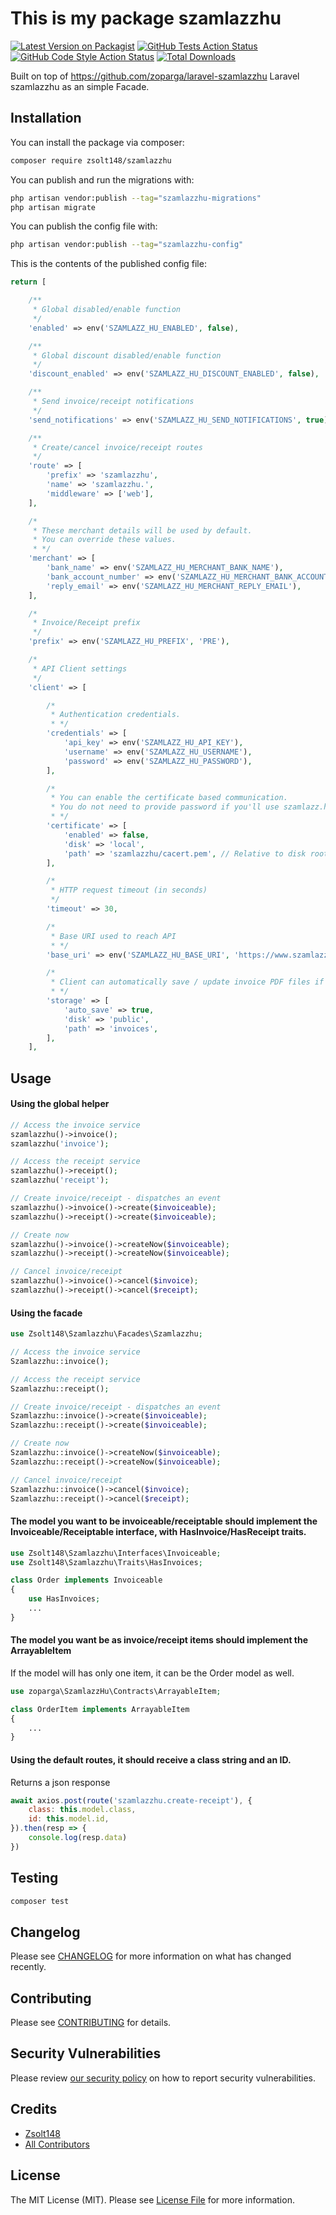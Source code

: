 # This is my package szamlazzhu

[![Latest Version on Packagist](https://img.shields.io/packagist/v/zsolt148/szamlazzhu.svg?style=flat-square)](https://packagist.org/packages/zsolt148/szamlazzhu)
[![GitHub Tests Action Status](https://img.shields.io/github/actions/workflow/status/zsolt148/szamlazzhu/run-tests.yml?branch=main&label=tests&style=flat-square)](https://github.com/zsolt148/szamlazzhu/actions?query=workflow%3Arun-tests+branch%3Amain)
[![GitHub Code Style Action Status](https://img.shields.io/github/actions/workflow/status/zsolt148/szamlazzhu/fix-php-code-style-issues.yml?branch=main&label=code%20style&style=flat-square)](https://github.com/zsolt148/szamlazzhu/actions?query=workflow%3A"Fix+PHP+code+style+issues"+branch%3Amain)
[![Total Downloads](https://img.shields.io/packagist/dt/zsolt148/szamlazzhu.svg?style=flat-square)](https://packagist.org/packages/zsolt148/szamlazzhu)

Built on top of https://github.com/zoparga/laravel-szamlazzhu Laravel szamlazzhu as an simple Facade.

## Installation

You can install the package via composer:

```bash
composer require zsolt148/szamlazzhu
```

You can publish and run the migrations with:

```bash
php artisan vendor:publish --tag="szamlazzhu-migrations"
php artisan migrate
```

You can publish the config file with:

```bash
php artisan vendor:publish --tag="szamlazzhu-config"
```

This is the contents of the published config file:

```php
return [

    /**
     * Global disabled/enable function
     */
    'enabled' => env('SZAMLAZZ_HU_ENABLED', false),

    /**
     * Global discount disabled/enable function
     */
    'discount_enabled' => env('SZAMLAZZ_HU_DISCOUNT_ENABLED', false),

    /**
     * Send invoice/receipt notifications
     */
    'send_notifications' => env('SZAMLAZZ_HU_SEND_NOTIFICATIONS', true),

    /**
     * Create/cancel invoice/receipt routes
     */
    'route' => [
        'prefix' => 'szamlazzhu',
        'name' => 'szamlazzhu.',
        'middleware' => ['web'],
    ],

    /*
     * These merchant details will be used by default.
     * You can override these values.
     * */
    'merchant' => [
        'bank_name' => env('SZAMLAZZ_HU_MERCHANT_BANK_NAME'),
        'bank_account_number' => env('SZAMLAZZ_HU_MERCHANT_BANK_ACCOUNT_NUMBER'),
        'reply_email' => env('SZAMLAZZ_HU_MERCHANT_REPLY_EMAIL'),
    ],

    /*
     * Invoice/Receipt prefix
     */
    'prefix' => env('SZAMLAZZ_HU_PREFIX', 'PRE'),

    /*
     * API Client settings
     */
    'client' => [

        /*
         * Authentication credentials.
         * */
        'credentials' => [
            'api_key' => env('SZAMLAZZ_HU_API_KEY'),
            'username' => env('SZAMLAZZ_HU_USERNAME'),
            'password' => env('SZAMLAZZ_HU_PASSWORD'),
        ],

        /*
         * You can enable the certificate based communication.
         * You do not need to provide password if you'll use szamlazz.hu's own certificate
         * */
        'certificate' => [
            'enabled' => false,
            'disk' => 'local',
            'path' => 'szamlazzhu/cacert.pem', // Relative to disk root
        ],

        /*
         * HTTP request timeout (in seconds)
         */
        'timeout' => 30,

        /*
         * Base URI used to reach API
         * */
        'base_uri' => env('SZAMLAZZ_HU_BASE_URI', 'https://www.szamlazz.hu/'),

        /*
         * Client can automatically save / update invoice PDF files if enabled
         * */
        'storage' => [
            'auto_save' => true,
            'disk' => 'public',
            'path' => 'invoices',
        ],
    ],
```

## Usage

#### Using the global helper
```php
// Access the invoice service
szamlazzhu()->invoice();
szamlazzhu('invoice');

// Access the receipt service
szamlazzhu()->receipt();
szamlazzhu('receipt');

// Create invoice/receipt - dispatches an event
szamlazzhu()->invoice()->create($invoiceable);
szamlazzhu()->receipt()->create($invoiceable);

// Create now
szamlazzhu()->invoice()->createNow($invoiceable);
szamlazzhu()->receipt()->createNow($invoiceable);

// Cancel invoice/receipt
szamlazzhu()->invoice()->cancel($invoice);
szamlazzhu()->receipt()->cancel($receipt);

```

#### Using the facade
```php
use Zsolt148\Szamlazzhu\Facades\Szamlazzhu;

// Access the invoice service
Szamlazzhu::invoice();

// Access the receipt service
Szamlazzhu::receipt();

// Create invoice/receipt - dispatches an event
Szamlazzhu::invoice()->create($invoiceable);
Szamlazzhu::receipt()->create($invoiceable);

// Create now
Szamlazzhu::invoice()->createNow($invoiceable);
Szamlazzhu::receipt()->createNow($invoiceable);

// Cancel invoice/receipt
Szamlazzhu::invoice()->cancel($invoice);
Szamlazzhu::receipt()->cancel($receipt);
```

#### The model you want to be invoiceable/receiptable should implement the Invoiceable/Receiptable interface, with HasInvoice/HasReceipt traits.

```php
use Zsolt148\Szamlazzhu\Interfaces\Invoiceable;
use Zsolt148\Szamlazzhu\Traits\HasInvoices;

class Order implements Invoiceable 
{
    use HasInvoices;
    ...
}
```

#### The model you want be as invoice/receipt items should implement the ArrayableItem
If the model will has only one item, it can be the Order model as well.

```php
use zoparga\SzamlazzHu\Contracts\ArrayableItem;

class OrderItem implements ArrayableItem
{
    ...
}
```

#### Using the default routes, it should receive a class string and an ID. 
Returns a json response

```js
await axios.post(route('szamlazzhu.create-receipt'), {
    class: this.model.class,
    id: this.model.id,
}).then(resp => {
    console.log(resp.data)
})
```

## Testing

```bash
composer test
```

## Changelog

Please see [CHANGELOG](CHANGELOG.md) for more information on what has changed recently.

## Contributing

Please see [CONTRIBUTING](CONTRIBUTING.md) for details.

## Security Vulnerabilities

Please review [our security policy](../../security/policy) on how to report security vulnerabilities.

## Credits

- [Zsolt148](https://github.com/Zsolt148)
- [All Contributors](../../contributors)

## License

The MIT License (MIT). Please see [License File](LICENSE.md) for more information.
